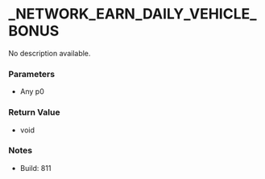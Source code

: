 # _NETWORK_EARN_DAILY_VEHICLE_BONUS

No description available.

### Parameters
* Any p0

### Return Value
* void

### Notes
* Build: 811

